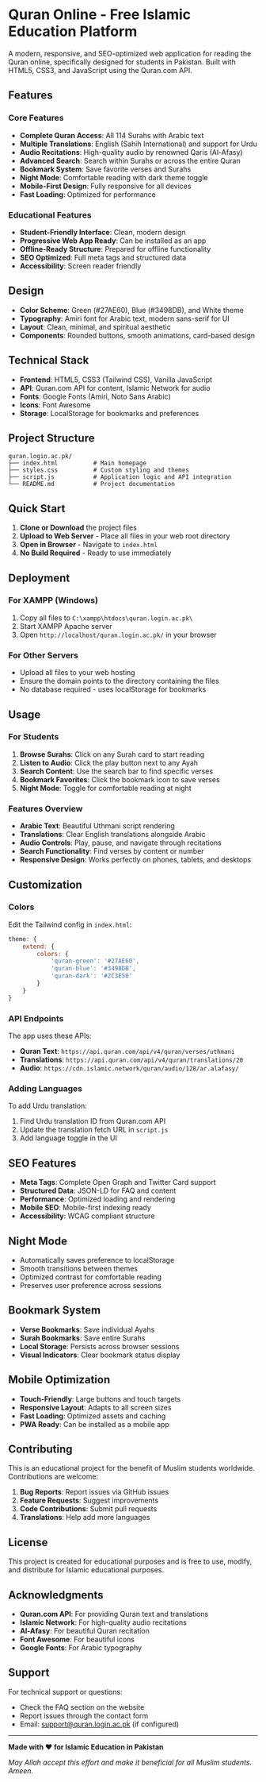 # Quran Online - Free Islamic Education Platform

A modern, responsive, and SEO-optimized web application for reading the Quran online, specifically designed for students in Pakistan. Built with HTML5, CSS3, and JavaScript using the Quran.com API.

##  Features

### Core Features
- **Complete Quran Access**: All 114 Surahs with Arabic text
- **Multiple Translations**: English (Sahih International) and support for Urdu
- **Audio Recitations**: High-quality audio by renowned Qaris (Al-Afasy)
- **Advanced Search**: Search within Surahs or across the entire Quran
- **Bookmark System**: Save favorite verses and Surahs
- **Night Mode**: Comfortable reading with dark theme toggle
- **Mobile-First Design**: Fully responsive for all devices
- **Fast Loading**: Optimized for performance

### Educational Features
- **Student-Friendly Interface**: Clean, modern design
- **Progressive Web App Ready**: Can be installed as an app
- **Offline-Ready Structure**: Prepared for offline functionality
- **SEO Optimized**: Full meta tags and structured data
- **Accessibility**: Screen reader friendly

##  Design

- **Color Scheme**: Green (#27AE60), Blue (#3498DB), and White theme
- **Typography**: Amiri font for Arabic text, modern sans-serif for UI
- **Layout**: Clean, minimal, and spiritual aesthetic
- **Components**: Rounded buttons, smooth animations, card-based design

##  Technical Stack

- **Frontend**: HTML5, CSS3 (Tailwind CSS), Vanilla JavaScript
- **API**: Quran.com API for content, Islamic Network for audio
- **Fonts**: Google Fonts (Amiri, Noto Sans Arabic)
- **Icons**: Font Awesome
- **Storage**: LocalStorage for bookmarks and preferences

##  Project Structure

```
quran.login.ac.pk/
├── index.html          # Main homepage
├── styles.css          # Custom styling and themes
├── script.js           # Application logic and API integration
└── README.md           # Project documentation
```

##  Quick Start

1. **Clone or Download** the project files
2. **Upload to Web Server** - Place all files in your web root directory
3. **Open in Browser** - Navigate to `index.html`
4. **No Build Required** - Ready to use immediately

##  Deployment

### For XAMPP (Windows)
1. Copy all files to `C:\xampp\htdocs\quran.login.ac.pk\`
2. Start XAMPP Apache server
3. Open `http://localhost/quran.login.ac.pk/` in your browser

### For Other Servers
- Upload all files to your web hosting
- Ensure the domain points to the directory containing the files
- No database required - uses localStorage for bookmarks

##  Usage

### For Students
1. **Browse Surahs**: Click on any Surah card to start reading
2. **Listen to Audio**: Click the play button next to any Ayah
3. **Search Content**: Use the search bar to find specific verses
4. **Bookmark Favorites**: Click the bookmark icon to save verses
5. **Night Mode**: Toggle for comfortable reading at night

### Features Overview
- **Arabic Text**: Beautiful Uthmani script rendering
- **Translations**: Clear English translations alongside Arabic
- **Audio Controls**: Play, pause, and navigate through recitations
- **Search Functionality**: Find verses by content or number
- **Responsive Design**: Works perfectly on phones, tablets, and desktops

##  Customization

### Colors
Edit the Tailwind config in `index.html`:
```javascript
theme: {
    extend: {
        colors: {
            'quran-green': '#27AE60',
            'quran-blue': '#3498DB',
            'quran-dark': '#2C3E50'
        }
    }
}
```

### API Endpoints
The app uses these APIs:
- **Quran Text**: `https://api.quran.com/api/v4/quran/verses/uthmani`
- **Translations**: `https://api.quran.com/api/v4/quran/translations/20`
- **Audio**: `https://cdn.islamic.network/quran/audio/128/ar.alafasy/`

### Adding Languages
To add Urdu translation:
1. Find Urdu translation ID from Quran.com API
2. Update the translation fetch URL in `script.js`
3. Add language toggle in the UI

##  SEO Features

- **Meta Tags**: Complete Open Graph and Twitter Card support
- **Structured Data**: JSON-LD for FAQ and content
- **Performance**: Optimized loading and rendering
- **Mobile SEO**: Mobile-first indexing ready
- **Accessibility**: WCAG compliant structure

##  Night Mode

- Automatically saves preference to localStorage
- Smooth transitions between themes
- Optimized contrast for comfortable reading
- Preserves user preference across sessions

##  Bookmark System

- **Verse Bookmarks**: Save individual Ayahs
- **Surah Bookmarks**: Save entire Surahs
- **Local Storage**: Persists across browser sessions
- **Visual Indicators**: Clear bookmark status display

##  Mobile Optimization

- **Touch-Friendly**: Large buttons and touch targets
- **Responsive Layout**: Adapts to all screen sizes
- **Fast Loading**: Optimized assets and caching
- **PWA Ready**: Can be installed as a mobile app

##  Contributing

This is an educational project for the benefit of Muslim students worldwide. Contributions are welcome:

1. **Bug Reports**: Report issues via GitHub issues
2. **Feature Requests**: Suggest improvements
3. **Code Contributions**: Submit pull requests
4. **Translations**: Help add more languages

##  License

This project is created for educational purposes and is free to use, modify, and distribute for Islamic educational purposes.

##  Acknowledgments

- **Quran.com API**: For providing Quran text and translations
- **Islamic Network**: For high-quality audio recitations
- **Al-Afasy**: For beautiful Quran recitation
- **Font Awesome**: For beautiful icons
- **Google Fonts**: For Arabic typography

##  Support

For technical support or questions:
- Check the FAQ section on the website
- Report issues through the contact form
- Email: support@quran.login.ac.pk (if configured)

---

**Made with ❤️ for Islamic Education in Pakistan**

*May Allah accept this effort and make it beneficial for all Muslim students. Ameen.*

